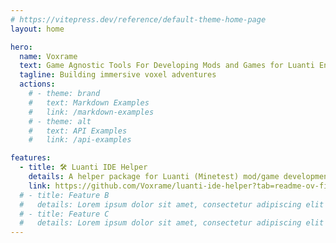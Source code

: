 ```yaml
---
# https://vitepress.dev/reference/default-theme-home-page
layout: home

hero:
  name: Voxrame
  text: Game Agnostic Tools For Developing Mods and Games for Luanti Engine
  tagline: Building immersive voxel adventures
  actions:
    # - theme: brand
    #   text: Markdown Examples
    #   link: /markdown-examples
    # - theme: alt
    #   text: API Examples
    #   link: /api-examples

features:
  - title: 🛠️ Luanti IDE Helper
    details: A helper package for Luanti (Minetest) mod/game development that provides autocompletion and documentation for IDE integration.
    link: https://github.com/Voxrame/luanti-ide-helper?tab=readme-ov-file#luanti-ide-helper
  # - title: Feature B
  #   details: Lorem ipsum dolor sit amet, consectetur adipiscing elit
  # - title: Feature C
  #   details: Lorem ipsum dolor sit amet, consectetur adipiscing elit
---
```


